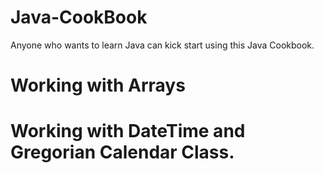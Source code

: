 # Java-CookBook
Anyone who wants to learn Java can kick start using this Java Cookbook.
# Working with Arrays
# Working with DateTime and Gregorian Calendar Class.
